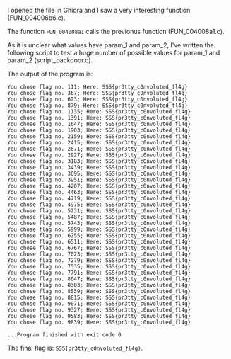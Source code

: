 I opened the file in Ghidra and I saw a very interesting function (FUN_004006b6.c).

The function ```FUN_004008a1``` calls the previonus function (FUN_004008a1.c).

As it is unclear what values have param_1 and param_2, I've written the following script to test a huge number of possible values for param_1 and param_2 (script_backdoor.c).

The output of the program is:
```
You chose flag no. 111; Here: SSS{pr3tty_c0nvoluted_fl4g}
You chose flag no. 367; Here: SSS{pr3tty_c0nvoluted_fl4g}
You chose flag no. 623; Here: SSS{pr3tty_c0nvoluted_fl4g}
You chose flag no. 879; Here: SSS{pr3tty_c0nvoluted_fl4g}
You chose flag no. 1135; Here: SSS{pr3tty_c0nvoluted_fl4g}
You chose flag no. 1391; Here: SSS{pr3tty_c0nvoluted_fl4g}
You chose flag no. 1647; Here: SSS{pr3tty_c0nvoluted_fl4g}
You chose flag no. 1903; Here: SSS{pr3tty_c0nvoluted_fl4g}
You chose flag no. 2159; Here: SSS{pr3tty_c0nvoluted_fl4g}
You chose flag no. 2415; Here: SSS{pr3tty_c0nvoluted_fl4g}
You chose flag no. 2671; Here: SSS{pr3tty_c0nvoluted_fl4g}
You chose flag no. 2927; Here: SSS{pr3tty_c0nvoluted_fl4g}
You chose flag no. 3183; Here: SSS{pr3tty_c0nvoluted_fl4g}
You chose flag no. 3439; Here: SSS{pr3tty_c0nvoluted_fl4g}
You chose flag no. 3695; Here: SSS{pr3tty_c0nvoluted_fl4g}
You chose flag no. 3951; Here: SSS{pr3tty_c0nvoluted_fl4g}
You chose flag no. 4207; Here: SSS{pr3tty_c0nvoluted_fl4g}
You chose flag no. 4463; Here: SSS{pr3tty_c0nvoluted_fl4g}
You chose flag no. 4719; Here: SSS{pr3tty_c0nvoluted_fl4g}
You chose flag no. 4975; Here: SSS{pr3tty_c0nvoluted_fl4g}
You chose flag no. 5231; Here: SSS{pr3tty_c0nvoluted_fl4g}
You chose flag no. 5487; Here: SSS{pr3tty_c0nvoluted_fl4g}
You chose flag no. 5743; Here: SSS{pr3tty_c0nvoluted_fl4g}
You chose flag no. 5999; Here: SSS{pr3tty_c0nvoluted_fl4g}
You chose flag no. 6255; Here: SSS{pr3tty_c0nvoluted_fl4g}
You chose flag no. 6511; Here: SSS{pr3tty_c0nvoluted_fl4g}
You chose flag no. 6767; Here: SSS{pr3tty_c0nvoluted_fl4g}
You chose flag no. 7023; Here: SSS{pr3tty_c0nvoluted_fl4g}
You chose flag no. 7279; Here: SSS{pr3tty_c0nvoluted_fl4g}
You chose flag no. 7535; Here: SSS{pr3tty_c0nvoluted_fl4g}
You chose flag no. 7791; Here: SSS{pr3tty_c0nvoluted_fl4g}
You chose flag no. 8047; Here: SSS{pr3tty_c0nvoluted_fl4g}
You chose flag no. 8303; Here: SSS{pr3tty_c0nvoluted_fl4g}
You chose flag no. 8559; Here: SSS{pr3tty_c0nvoluted_fl4g}
You chose flag no. 8815; Here: SSS{pr3tty_c0nvoluted_fl4g}
You chose flag no. 9071; Here: SSS{pr3tty_c0nvoluted_fl4g}
You chose flag no. 9327; Here: SSS{pr3tty_c0nvoluted_fl4g}
You chose flag no. 9583; Here: SSS{pr3tty_c0nvoluted_fl4g}
You chose flag no. 9839; Here: SSS{pr3tty_c0nvoluted_fl4g}

...Program finished with exit code 0
```

The final flag is: ```SSS{pr3tty_c0nvoluted_fl4g}```.